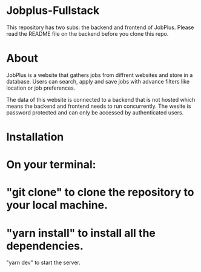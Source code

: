 # Jobplus-Fullstack
This repository has two subs: the backend and frontend of JobPlus.
Please read the README file on the backend before you clone this repo.

# About
JobPlus is a website that gathers jobs from diffrent websites and store in a database.
Users can search, apply and save jobs with advance filters like location or job preferences.

The data of this website is connected to a backend that is not hosted which means the backend and frontend needs to run concurrently.
The wesite is password protected and can only be accessed by authenticated users.

# Installation

On your terminal:
==========
"git clone" to clone the repository to your local machine.
==========
"yarn install" to install all the dependencies.
==========
"yarn dev" to start the server.

